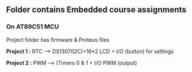 ## Folder contains Embedded course assignments

### On AT89C51 MCU

Project folder has firmware  & Proteus files

**Project 1 :**  RTC --> DS1307(I2C)+16*2 LCD + I/O (button) for settings

**Project 2 :**  PWM --> (Timers 0 & 1 + I/O PWM (output)

